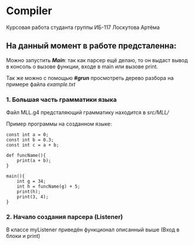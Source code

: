 # Сompiler
Курсовая работа студанта группы ИБ-117 Лоскутова Артёма

## На данный момент в работе предсталенна:

Можно запустить ***Main***: так как парсер ещё делаю, то он выдаст вывод в консоль о вызове функции, входе в main или вызове print.

Так же можно с помощью ***#grun*** просмотреть дерево разбора на примере файла *example.txt* 

### 1. Большая часть грамматики языка
Файл MLL.g4 предсталяющий грамматику находится в *src/MLL/*

Пример программы на созданном языке:

```
const int a = 0;
const int b = 0.3;
const int c = a + b;

def funcName(){
    print(a + b);
}

main(){
    int g = 34;
    int h = funcName(g) + 5;
    print(h);
    print(3, 4);
}
```

### 2. Начало создания парсера (Listener)

В классе myListener приведён функционал описанный выше (Вход в блоки и print)

